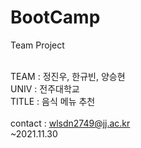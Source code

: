 # BootCamp
Team Project
<br><br>

TEAM : 정진우, 한규빈, 양승현<br>
UNIV : 전주대학교<br>
TITLE : 음식 메뉴 추천<br>
<br>
contact : wlsdn2749@jj.ac.kr<br>
~2021.11.30
